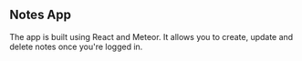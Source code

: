 ## Notes App

The app is built using React and Meteor.
It allows you to create, update and delete notes once you're logged in.